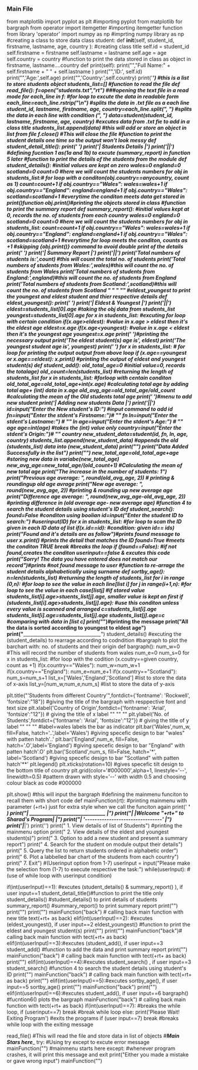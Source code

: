 ### Main File ###
from matplotlib import pyplot as plt #importing pyplot from matplotlib for bargraph
from operator import itemgetter #importing itemgetter function from library 'operator'
import numpy as np #imprting numpy library as np
#creating a class to store data
class student:
 def __init__(self, student_id, firstname, lastname, age, country ): #creating class title
 self.id = student_id 
 self.firstname = firstname
 self.lastname = lastname
 self.age = age
 self.country = country
 #function to print the data stored in class as object in firstname, lastname....country
 def print(self):
 print("","Full Name:" + self.firstname + " " + self.lastname )
 print("",'ID:', self.id)
 print("",'Age:',self.age)
 print("",'Country:',self.country)
 print('_________________________________')
#this is a list to store students object
students_list=[]
#function to read the file
def read_file():
 f=open("students.txt","rt") ###opening the text file in a read mode
 for each_line in f: #for loop to excute the data in readable form
 each_line=each_line.rstrip("\n") #splits the data in .txt file as a each line
 student_id, lastname, firstname, age, country=each_line.split(", ") #splits the data in each line with condition (", ")
 data=student(student_id, lastname, firstname, age, country) #excutes data from .txt fie to add in a class title
 students_list.append(data) #this will add or store an object in list from file
 f.close() #This will close the file
#function to print the student details one time so the output won't look messy
def student_detail_title():
 print(' _________________________________________')
 print('| Students Details |')
 print('|_________________________________________|')
#defining fucntion 1 as(1a and 1b) to excute (summary_report) in function 5 later 
#function to print the details of the students from the module
def student_details():
 #initial values are kept on zero
 wales=0
 england=0
 scotland=0
 count=0 #here we will count the students numbers
 for obj in students_list:# for loop with a conditon(obj.country==anycountry, count as 1)
 count=count+1
 if obj.country=="Wales":
 wales=wales+1
 if obj.country=="England":
 england=england+1
 if obj.country=="Wales":
 scotland=scotland+1
 #everytime the conditon meets data get stored in print()function 
 obj.print()#printing the objects stored in class
#function to print the summary report
def summary_report(): 
 #initial values kept at 0, records the no. of students from each country
 wales=0
 england=0
 scotland=0
 count=0 #here we will count the students numbers
 for obj in students_list:
 count=count+1
 if obj.country=="Wales":
 wales=wales+1
 if obj.country=="England":
 england=england+1
 if obj.country=="Wales":
 scotland=scotland+1
 #everytime for loop meets the conditon, counts as +1
 #skipping {obj.print()} command to avoid double print of the details
 print(' ___________________________________')
 print('| Summary Report |')
 print('|___________________________________|')
 print('Total numbers of students is:',count) #this will count the total no. of students
 print('Total numbers of students from Wales:',wales)#this will count the no. of students from Wales 
 print('Total numbers of students from England:',england)#this will count the no. of students from England
 print('Total numbers of students from Scotland:',scotland)#this will count the no. of students from Scotland " " " ""
#eldest_youngest to print the youngest and eldest student and thier respective details
def eldest_youngest():
 print(' ___________________________________')
 print('| Eldest & Youngest |')
 print('|___________________________________|')
 eldest=students_list[0].age #taking the obj data from students_list
 youngest=students_list[0].age 
 for x in students_list: #excuting for loop with certain condition
 if(x.age>eldest): #value in x.age > eldest then it's the eldest age
 eldest=x.age
 if(x.age<youngest): #value in x.age < eldest then it's the youngest age
 youngest=x.age
 print(' ___________________________________')#printing the necessary output
 print('The eldest student(s) age is', eldest)
 print('The youngest student age is', youngest)
 print(' ___________________________________')
 for x in students_list: # for loop for printing the output output from above loop 
 if (x.age==youngest or x.age==eldest):
 x.print() #printing the output of eldest and youngest student(s)
def student_add():
 old_total_age=0 #initial value=0, records the totalage)
 old_count=len(students_list) #returning the length of students_list
 for x in students_list: #forloop with centain conditon 
 old_total_age=old_total_age+int(x.age) #calculating total age by adding total age+ (int) data in x.age
 old_avg_age=old_total_age/old_count #calculating the mean of the Old students total age
 print(' ___________________________________')#menu to add new student
 print('| Adding new students Data |')
 print('|___________________________________|')
 id=input("Enter the New student's ID:") #input command to add id
 fn=input("Enter the stdent's Firstname:")# "" fn
 ln=input("Enter the stdent's Lastname:") # "" ln
 age=input("Enter the stdent's Age:") # "" age
 age=int(age) #takes the (int) value only
 country=input("Enter the stdent's Origin:")# "" country
 new_student_data=student(id, fn, ln, age, country)
 students_list.append(new_student_data) #appends the old (students_list) data into (new_student_data)
 print("___________________________________")
 print("Data Added Successfully in the list")
 print("___________________________________")
 new_total_age=old_total_age+age #storing new data in variabe(new_total_age)
 new_avg_age=new_total_age/(old_count+1) #Calculating the mean of new total age
 print("The increase in the number of students: 1")
 print("Previous age average: ", round(old_avg_age, 2)) # printing & roundingup old age avrage
 print("New age average: ", round(new_avg_age, 2)) #printing & rounding up new average age
 print("Difference age average: ", round(new_avg_age-old_avg_age, 2)) #printing difference in (old average age- new average age)
#function 4 to search the student details using student's ID
def student_search():
 found=False #conditon using boolian
 id=input("Enter the student ID to search:") #userinput(ID)
 for x in students_list: #for loop to scan the ID given in each ID data of list
 if(x.id==id): #condition: given id== ids)
 print("Found and it's details are as follow")#prints found message to user
 x.print() #prints the detail that matches the ID 
 found=True #meets the conditon TRUE
 break #breaks the loop
 if (found==False): #if not found,creates the conditon userinput==false & excutes this code 
 print("Sorry! The data you have entered does not match our record")#prints #not found message to user
#function to re-arrage the student details alphabetically using surname
def sortby_age():
 n=len(students_list) #returning the length of students_list
 for i in range (0,n): #for loop to see the value in each line[list i]
 for j in range(i+1,n): #for loop to see the value in each case[listj]
 #if stored value students_list[i].age>stuents_list[j].age, smaller value is kept on first
 if (students_list[i].age>students_list[j].age): #use this conditon unless every value is scanned and arranged
 c=students_list[i].age
 students_list[i].age=students_list[j].age
 students_list[j].age=c #comparing with data in [list c]
 print("___________________________________________________________")#printing the message
 print("All the data is sorted according to youngest to eldest age")
 print("___________________________________________________________")
 student_details() #excuting the (student_details) to rearrage according to codndition 
#bargraph to plot the barchart with: no. of students and their origin 
def bargraph():
 num_w=0 #This will record the number of students from wales 
 num_e=0
 num_s=0
 for x in students_list: #for loop with the codition (x.coutry==given country, count as +1)
 if(x.country=="Wales"):
 num_w=num_w+1
 if(x.country=="England"):
 num_e=num_e+1
 if(x.country=="Scotland"):
 num_s=num_s+1
 list_x=['Wales','England','Scotland'] #list to store the data of x-axis
 list_y=[num_w,num_e,num_s] #list to store the data of y-axis
 
 plt.title("'Students from different Country'",fontdict={'fontname': 'Rockwell', 'fontsize':"18"}) #giving the title of the bargraph with 
resppective font and text size
 plt.xlabel('Country of Origin',fontdict={'fontname': 'Arial', 'fontsize':"12"}) # giving the title of x label "" 
"" ""
 plt.ylabel('No. of Students',fontdict={'fontname': 'Arial', 'fontsize':"12"}) # giving the title of y label "" 
"" ""
 #label=wales labels the bar as indicator
 plt.bar('Wales',num_w, fill=False, hatch='..',label='Wales') #giving specefic design to bar "wales" with patten hatch'..' 
 plt.bar('England',num_e, fill=False, hatch='.O',label='England') #giving specefic design to bar "England" with patten hatch'.O' 
 plt.bar('Scotland',num_s, fill=False, hatch='*', label='Scotland') #giving specefic design to bar "Scotland" with patten hatch'**' 
 plt.legend()
 plt.xticks(rotation=10) #gives specefic tilt design to the bottom title of country
 plt.grid(color='#000000',alpha=1, linestyle='--', linewidth=0.5) #pattern drawn with style='--' with width 0.5 and choosing colour black 
as code #000000 
 
 plt.show() #this will input the bargraph
#defining the mainmenu funciton to recall them with short code
def mainFunction(rt):
 #printing mainmenu with parameter (+rt+) just for extra style when we call the funciton again
 print(' ___________________________________________' )
 print("| _______________________________ |")
 print("| |Welcome "+rt+" to Sharad's Program| |") 
 print("| '--------------------------------' |")
 print('|___________________________________________|')
 print('')
 print(" 1. View details of list of Students") #printing the mainmenu option 
 print(" 2. View details of the eldest and youngest student(s)")
 print(" 3. Option to add a new student and present a summary report")
 print(" 4. Search for the student on module output their details")
 print(" 5. Query the list to return students ordered in alphabetic order")
 print(" 6. Plot a labbelled bar chart of the students from each country")
 print(" 7. Exit")
 #(Userinput option from 1-7)
 userInput = input("Please make the selection from (1-7) to execute respective the task:")
 while(userInput): #(use of while loop with userinput condition)
 
 if(int(userInput)==1): #excutes (student_details() & summary_report() ), if user input==1 
 student_detail_title()#function to print the title only
 student_details() #student_details() to print details of students
 summary_report() #summary_report() to print summary report
 print("")
 print("")
 print("")
 mainFunction("back") # calling back main function with new title text(+rt+ as back)
 elif(int(userInput)==2): #excutes (eldest_youngest(), if user input==2 
 eldest_youngest() #function to print the eldest and youngest student(s)
 print("")
 print("")
 mainFunction("back")# calling back main function with tect(+rt+ as back)
 elif(int(userInput)==3):#excutes (student_add(), if user input==3 
 student_add() #function to add the data and print summary report
 print("")
 mainFunction("back") # calling back main function with tect(+rt+ as back)
 print("")
 elif(int(userInput)==4):#excutes student_search() , if user input==3 
 student_search() #function 4 to search the student details using student's ID 
 print("")
 mainFunction("back") # calling back main function with tect(+rt+ as back)
 print("")
 elif(int(userInput)==5):#excutes sortby_age(), if user input==5 
 sortby_age()
 print("")
 mainFunction("back") 
 print("")
 elif(int(userInput)==6):#excutes student_add(), if user input==6 
 bargraph() #fucntion6() plots the bargraph
 mainFunction("back") # calling back main function with tect(+rt+ as back)
 if(int(userInput)==7): #breaks the while loop, if (userinput==7) 
 break #break while loop
 else:
 print('Please Wait! Exiting Program') #exits the programs if (user input==7)
 break #breaks while loop with the exiting message
 
 
read_file() #This will read the file and store data in list of objects
#_______________________________Main Stars here________________________________
try: #Using try except to excute error message
 mainFunction("") #mainmenu starts here
except: #whenever program crashes, it will print this message and exit
 print("Either you made a mistake or gave wrong input")
 mainFunction("")
